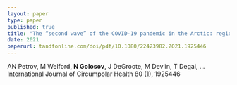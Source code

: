 ```yaml
---
layout: paper
type: paper
published: true
title: "The “second wave” of the COVID-19 pandemic in the Arctic: regional and temporal dynamics"
date: 2021
paperurl: tandfonline.com/doi/pdf/10.1080/22423982.2021.1925446
---
```

AN Petrov, M Welford, **N Golosov**, J DeGroote, M Devlin, T Degai, ...
International Journal of Circumpolar Health 80 (1), 1925446

